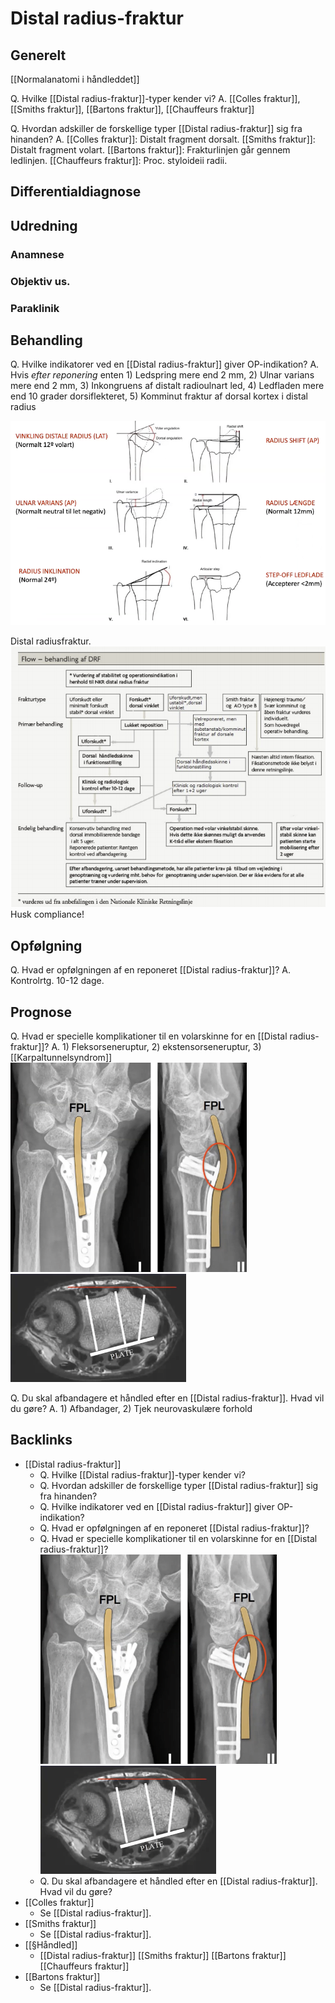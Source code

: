 # Distal radius-fraktur
## Generelt
[[Normalanatomi i håndleddet]]

Q. Hvilke [[Distal radius-fraktur]]-typer kender vi?
A. [[Colles fraktur]], [[Smiths fraktur]], [[Bartons fraktur]], [[Chauffeurs fraktur]]

Q. Hvordan adskiller de forskellige typer [[Distal radius-fraktur]] sig fra hinanden?
A. [[Colles fraktur]]: Distalt fragment dorsalt. [[Smiths fraktur]]: Distalt fragment volart. [[Bartons fraktur]]: Frakturlinjen går gennem ledlinjen. [[Chauffeurs fraktur]]: Proc. styloideii radii.

## Differentialdiagnose


## Udredning
### Anamnese

### Objektiv us.

### Paraklinik

## Behandling
Q. Hvilke indikatorer ved en [[Distal radius-fraktur]] giver OP-indikation?
A. Hvis *efter reponering* enten 1) Ledspring mere end 2 mm, 2) Ulnar varians mere end 2 mm, 3) Inkongruens af distalt radioulnart led, 4) Ledfladen mere end 10 grader dorsiflekteret, 5) Komminut fraktur af dorsal kortex i distal radius

![](BearImages/C0368C11-2F76-42E2-879A-71C766EF1B51-5593-000021BE22583DDC/41BF8DE5-E45F-4886-849A-EF7118AA2B4E.png)

Distal radiusfraktur.
![](BearImages/08F9CE13-10B3-4D59-AE2F-6D2AFE62BB83-7035-0000229A7FAAE774/3DC7F42E-9F4E-4A59-BDC4-C2467A26C8AB.png)
Husk compliance!

## Opfølgning
Q. Hvad er opfølgningen af en reponeret [[Distal radius-fraktur]]?
A. Kontrolrtg. 10-12 dage.

## Prognose
Q. Hvad er specielle komplikationer til en volarskinne for en [[Distal radius-fraktur]]?
A. 1) Fleksorseneruptur, 2) ekstensorseneruptur, 3) [[Karpaltunnelsyndrom]]
![](BearImages/E2364468-58DC-491D-BCA3-003B190D3B44-15618-000020F3D190E207/99E267EF-7657-4919-86A9-BE10D5F82272.png)
![](BearImages/A50C6438-5C24-4752-B4FE-6C5FDD226B6B-15618-000020F9E96BB321/FAD3C1AD-6AE1-444E-83EB-E451432F07E8.png)

Q. Du skal afbandagere et håndled efter en [[Distal radius-fraktur]]. Hvad vil du gøre?
A. 1) Afbandager, 2) Tjek neurovaskulære forhold


## Backlinks
* [[Distal radius-fraktur]]
	* Q. Hvilke [[Distal radius-fraktur]]-typer kender vi?
	* Q. Hvordan adskiller de forskellige typer [[Distal radius-fraktur]] sig fra hinanden?
	* Q. Hvilke indikatorer ved en [[Distal radius-fraktur]] giver OP-indikation?
	* Q. Hvad er opfølgningen af en reponeret [[Distal radius-fraktur]]?
	* Q. Hvad er specielle komplikationer til en volarskinne for en [[Distal radius-fraktur]]?
![](BearImages/E2364468-58DC-491D-BCA3-003B190D3B44-15618-000020F3D190E207/99E267EF-7657-4919-86A9-BE10D5F82272.png)
![](BearImages/A50C6438-5C24-4752-B4FE-6C5FDD226B6B-15618-000020F9E96BB321/FAD3C1AD-6AE1-444E-83EB-E451432F07E8.png)
	* Q. Du skal afbandagere et håndled efter en [[Distal radius-fraktur]]. Hvad vil du gøre?
* [[Colles fraktur]]
	* Se [[Distal radius-fraktur]].
* [[Smiths fraktur]]
	* Se [[Distal radius-fraktur]].
* [[§Håndled]]
	* [[Distal radius-fraktur]]
	[[Smiths fraktur]]
	[[Bartons fraktur]]
	[[Chauffeurs fraktur]]
* [[Bartons fraktur]]
	* Se [[Distal radius-fraktur]].

<!-- #anki/tag/med/Orto #anki/deck/Medicine -->

<!-- {BearID:0FFE0F42-88ED-405B-B17C-00A3A6C23774-3348-000003F06F85D6B8} -->
